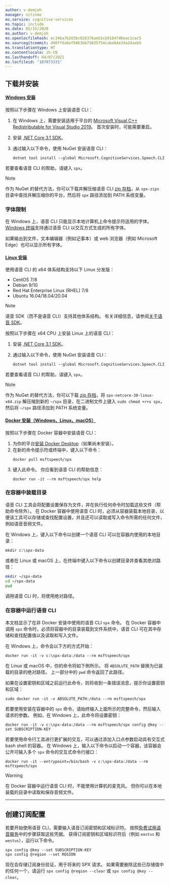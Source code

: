 ```yaml
---
author: v-demjoh
manager: nitinme
ms.service: cognitive-services
ms.topic: include
ms.date: 05/15/2020
ms.author: v-demjoh
ms.openlocfilehash: ec34ba7b2d3bc026376aeb1cb91847d8eac1cac5
ms.sourcegitcommit: d40ffda6ef9463bb75835754cabe84e3da24aab5
ms.translationtype: HT
ms.contentlocale: zh-CN
ms.lasthandoff: 04/07/2021
ms.locfileid: "107073331"
---
```

## <a name="download-and-install"></a>下载并安装

#### <a name="windows-install"></a>[Windows 安装](#tab/windowsinstall)

按照以下步骤在 Windows 上安装语音 CLI：

1. 在 Windows 上，需要安装适用于平台的 [Microsoft Visual C++ Redistributable for Visual Studio 2019](https://support.microsoft.com/help/2977003/the-latest-supported-visual-c-downloads)。 首次安装时，可能需要重启。
1. 安装 [.NET Core 3.1 SDK](/dotnet/core/install/windows)。
2. 通过输入以下命令，使用 NuGet 安装语音 CLI：

   ```console
   dotnet tool install --global Microsoft.CognitiveServices.Speech.CLI
   ```
若要查看语音 CLI 的帮助，请键入 `spx`。

> [!NOTE]
> 作为 NuGet 的替代方法，你可以下载并解压缩语音 CLI [zip 存档](https://aka.ms/speech/spx-zips.zip)，从 `spx-zips` 目录中查找并解压缩你的平台，然后将 `spx` 路径添加到 PATH 系统变量。


### <a name="font-limitations"></a>字体限制

在 Windows 上，语音 CLI 只能显示本地计算机上命令提示符适用的字体。
[Windows 终端](https://www.microsoft.com/en-us/p/windows-terminal/9n0dx20hk701)支持通过语音 CLI 以交互方式生成的所有字体。

如果输出到文件，文本编辑器（例如记事本）或 web 浏览器（例如 Microsoft Edge）也可以显示所有字体。

#### <a name="linux-install"></a>[Linux 安装](#tab/linuxinstall)

使用语音 CLI 的 x64 体系结构支持以下 Linux 分发版：

* CentOS 7/8
* Debian 9/10 
* Red Hat Enterprise Linux (RHEL) 7/8
* Ubuntu 16.04/18.04/20.04

> [!NOTE]
> 语音 SDK（而不是语音 CLI）支持其他体系结构。 有关详细信息，请参阅[关于语音 SDK](../speech-sdk.md)。

按照以下步骤在 x64 CPU 上安装 Linux 上的语音 CLI：

1. 安装 [.NET Core 3.1 SDK](/dotnet/core/install/linux)。
2. 通过输入以下命令，使用 NuGet 安装语音 CLI：

    `dotnet tool install --global Microsoft.CognitiveServices.Speech.CLI`

若要查看语音 CLI 的帮助，请键入 `spx`。

> [!NOTE]
> 作为 NuGet 的替代方法，你可以下载 [zip 存档](https://aka.ms/speech/spx-zips.zip)，将 `spx-netcore-30-linux-x64.zip` 解压缩到新的 `~/spx` 目录，在二进制文件上键入 `sudo chmod +r+x spx`，然后将 `~/spx` 路径添加到 PATH 系统变量。


#### <a name="docker-install-windows-linux-macos"></a>[Docker 安装（Windows、Linux、macOS）](#tab/dockerinstall)

按照以下步骤在 Docker 容器中安装语音 CLI：

1. 为你的平台<a href="https://www.docker.com/get-started" target="_blank">安装 Docker Desktop</a>（如果尚未安装）。
2. 在新的命令提示符或终端中，键入以下命令：
   ```console   
   docker pull msftspeech/spx
   ```
3. 键入此命令。 你应看到语音 CLI 的帮助信息：
   ```console 
   docker run -it --rm msftspeech/spx help
   ```

### <a name="mount-a-directory-in-the-container"></a>在容器中装载目录

语音 CLI 工具会将配置设置保存为文件，并在执行任何命令时加载这些文件（帮助命令除外）。
在 Docker 容器中使用语音 CLI 时，必须从容器装载本地目录，以便该工具可以存储或查找配置设置，并且还可以读取或写入命令所需的任何文件，例如语音音频文件。

在 Windows 上，键入以下命令以创建一个语音 CLI 可以在容器内使用的本地目录：

`mkdir c:\spx-data`

或者在 Linux 或 macOS 上，在终端中键入以下命令以创建目录并查看其绝对路径：

```bash
mkdir ~/spx-data
cd ~/spx-data
pwd
```

调用语音 CLI 时，将使用绝对路径。

### <a name="run-speech-cli-in-the-container"></a>在容器中运行语音 CLI

本文档显示了在非 Docker 安装中使用的语音 CLI `spx` 命令。
在 Docker 容器中调用 `spx` 命令时，必须将容器中的目录装载到文件系统中，语音 CLI 可在其中存储和查找配置值以及读取和写入文件。

在 Windows 上，命令会以下方的方式开始：

```console
docker run -it -v c:\spx-data:/data --rm msftspeech/spx
```

在 Linux 或 macOS 中，你的命令将如下例所示。 将 `ABSOLUTE_PATH` 替换为已装载的目录的绝对路径。 上一部分中的 `pwd` 命令返回了此路径。 

如果在设置密钥和区域之前运行此命令，则将收到一条错误消息，提示你设置密钥和区域：
```console   
sudo docker run -it -v ABSOLUTE_PATH:/data --rm msftspeech/spx
```

若要使用安装在容器中的 `spx` 命令，请始终输入上面所示的完整命令，然后输入请求的参数。
例如，在 Windows 上，此命令将设置密钥：

```console
docker run -it -v c:\spx-data:/data --rm msftspeech/spx config @key --set SUBSCRIPTION-KEY
```

若要使用命令行工具进行更扩展的交互，可以通过添加入口点参数启动具有交互式 bash shell 的容器。
在 Windows 上，输入以下命令以启动一个容器，该容器会公开可输入多个 `spx` 命令的交互式命令行接口：
```console
docker run -it --entrypoint=/bin/bash -v c:\spx-data:/data --rm msftspeech/spx
```

> [!WARNING]
> 在 Docker 容器中运行语音 CLI 时，不能使用计算机的麦克风。 但你可以在本地装载的目录中读取和保存音频文件。 

<!-- Need to troubleshoot issues with docker pull image

### Optional: Create a command line shortcut

If you're running the the Speech CLI from a Docker container on Linux or macOS you can create a shortcut. 

Follow these instructions to create a shortcut:
1. Open `.bash_profile` with your favorite text editor. For example:
   ```shell
   nano ~/.bash_profile
   ```
2. Next, add this function to your `.bash_profile`. Make sure you update this function with the correct path to your mounted directory:
   ```shell   
   spx(){
       sudo docker run -it -v ABSOLUTE_PATH:/data --rm msftspeech/spx
   }
   ```
3. Source your profile:
   ```shell
   source ~/.bash_profile
   ```
4. Now instead of running `sudo docker run -it -v ABSOLUTE_PATH:/data --rm msftspeech/spx`, you can just type `spx` followed by arguments. For example: 
   ```shell
   // Get some help
   spx help recognize

   // Recognize speech from an audio file 
   spx recognize --file /mounted/directory/file.wav
   ```

> [!WARNING]
> If you change the mounted directory that Docker is referencing, you need to update the function in `.bash_profile`.
--->
***

## <a name="create-subscription-config"></a>创建订阅配置

若要开始使用语音 CLI，需要输入语音订阅密钥和区域标识符。 按照[免费试用语音服务](../overview.md#try-the-speech-service-for-free)中的步骤获取这些凭据。
获得订阅密钥和区域标识符后（例如 `eastus` 和 `westus`），运行以下命令。

```console
spx config @key --set SUBSCRIPTION-KEY
spx config @region --set REGION
```

现在会存储订阅身份验证，用于将来的 SPX 请求。 如果需要删除这些已存储值中的任何一个，请运行 `spx config @region --clear` 或 `spx config @key --clear`。
